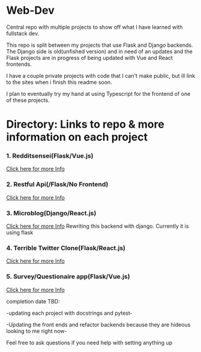 # Web-Dev
Central repo with multiple projects to show off what I have learned with fullstack dev.

This repo is split between my projects that use Flask and Django backends. The Django side is old(unfished version) and in need of an updates and the Flask projects are in progress of being updated with Vue and React frontends.

I have a couple private projects with code that I can't make public, but ill  link to the sites when i finish this readme soon.

I plan to eventually try my hand at using Typescript for the frontend of one of these projects. 


# Directory: Links to repo & more information on each project

### 1. Redditsensei(Flask/Vue.js)
[Click here for more Info](https://github.com/ClintOxx/Web-Dev/tree/master/Flask#personal-project---reddit-sensei)

### 2. Restful Api(/Flask/No Frontend)
[Click here for more Info](https://github.com/ClintOxx/Web-Dev/tree/master/Flask#restful-api)

### 3. Microblog(Django/React.js)
[Click here for more Info](https://github.com/ClintOxx/Web-Dev/tree/master/Flask#microblog)
Rewriting this backend with django. Currently it is using flask

### 4. Terrible Twitter Clone(Flask/React.js)
[Click here for more Info](https://github.com/ClintOxx/Web-Dev/tree/master/Flask#terrible-twitter-clone)

### 5. Survey/Questionaire app(Flask/Vue.js)
[Click here for more Info](https://github.com/ClintOxx/Web-Dev/tree/master/Flask#surveyquestionaire)



completion date TBD:

-updating each project with docstrings and pytest-

-Updating the front ends and refactor backends because they are hideous looking to me right now- 


Feel free to ask questions if you need help with setting anything up
